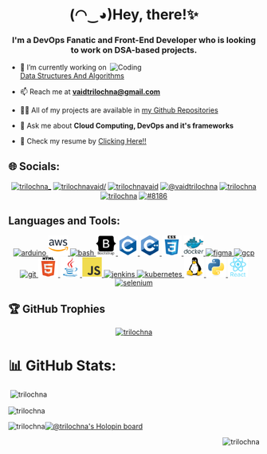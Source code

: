  <!--

### Hi there 👋

**Trilochna/Trilochna** is a ✨ _special_ ✨ repository because its `README.md` (this file) appears on your GitHub profile.
Here are some ideas to get you started:

- 🔭 I’m currently working on ...
- 🌱 I’m currently learning ...
- 👯 I’m looking to collaborate on ...
- 🤔 I’m looking for help with ...
- 💬 Ask me about ...
- 📫 How to reach me: ...
- 😄 Pronouns: ...
- ⚡ Fun fact: ...
<h1 align="center">(◠‿◕)Hey, there!✨ So, you're here to watch TV📺</h1>


-->

<h1 align="center">(◠‿◕)Hey, there!✨</h1>
<h3 align="center">I'm a DevOps Fanatic and Front-End Developer who is looking to work on DSA-based projects.</h3>

<img align="right" alt="Coding" width="300" src="https://media0.giphy.com/media/rz3O9KrvSwr2uDMTps/200w.gif?cid=82a1493bepg455vjja7osg6aghskrkhen5dgmqbelttfg3yv&rid=200w.gif&ct=s">

- 🔭 I’m currently working on [Data Structures And Algorithms](https://github.com/Trilochna/Data-Structures-And-Algorithms-In-Java)

<!-- - 👯 I’m collaborating on [Face Recognition Live Model](https://github.com/piyush033/Face-Recognition-Model) -->

- 📫 Reach me at **vaidtrilochna@gmail.com**

- 👨‍💻 All of my projects are available in [my Github Repositories](https://github.com/Trilochna?tab=repositories)

<!-- - 📝 Find my articles on medium: [@vaidtrilochna](https://medium.com/@vaidtrilochna) -->

- 💬 Ask me about **Cloud Computing, DevOps and it's frameworks**

<!-- - 🌱 I’m currently learning **Salesforce Development Platform** -->

- 📄 Check my resume by [Clicking Here!!](https://drive.google.com/file/d/1DGIa6N7UOq3C7dy-YcKkx4YBEPnU4vJ7/view?usp=sharing)


## 🌐 Socials:
<p align="center">
<a href="https://twitter.com/trilochna_" target="blank"><img align="center" src="https://raw.githubusercontent.com/rahuldkjain/github-profile-readme-generator/master/src/images/icons/Social/twitter.svg" alt="trilochna_" height="30" width="40" /></a>
<a href="https://linkedin.com/in/trilochnavaid/" target="blank"><img align="center" src="https://raw.githubusercontent.com/rahuldkjain/github-profile-readme-generator/master/src/images/icons/Social/linked-in-alt.svg" alt="trilochnavaid/" height="30" width="40" /></a>
<a href="https://instagram.com/trilochnavaid" target="blank"><img align="center" src="https://raw.githubusercontent.com/rahuldkjain/github-profile-readme-generator/master/src/images/icons/Social/instagram.svg" alt="trilochnavaid" height="30" width="40" /></a>
<a href="https://medium.com/@vaidtrilochna" target="blank"><img align="center" src="https://raw.githubusercontent.com/rahuldkjain/github-profile-readme-generator/master/src/images/icons/Social/medium.svg" alt="@vaidtrilochna" height="30" width="40" /></a>
<a href="https://www.youtube.com/channel/UCmmZebXmZ2fo2Tagh3EIkdw" target="blank"><img align="center" src="https://raw.githubusercontent.com/rahuldkjain/github-profile-readme-generator/master/src/images/icons/Social/youtube.svg" alt="trilochna" height="30" width="40" /></a>
<a href="https://www.leetcode.com/trilochna" target="blank"><img align="center" src="https://raw.githubusercontent.com/rahuldkjain/github-profile-readme-generator/master/src/images/icons/Social/leet-code.svg" alt="trilochna" height="30" width="40" /></a>
<a href="https://discord.gg/#8186" target="blank"><img align="center" src="https://raw.githubusercontent.com/rahuldkjain/github-profile-readme-generator/master/src/images/icons/Social/discord.svg" alt="#8186" height="30" width="40" /></a>
</p>

## Languages and Tools:
<p align="center"> <a href="https://www.arduino.cc/" target="_blank" rel="noreferrer"> <img src="https://cdn.worldvectorlogo.com/logos/arduino-1.svg" alt="arduino" width="40" height="40"/> </a> <a href="https://aws.amazon.com" target="_blank" rel="noreferrer"> <img src="https://raw.githubusercontent.com/devicons/devicon/master/icons/amazonwebservices/amazonwebservices-original-wordmark.svg" alt="aws" width="40" height="40"/> </a> <a href="https://www.gnu.org/software/bash/" target="_blank" rel="noreferrer"> <img src="https://www.vectorlogo.zone/logos/gnu_bash/gnu_bash-icon.svg" alt="bash" width="40" height="40"/> </a> <a href="https://getbootstrap.com" target="_blank" rel="noreferrer"> <img src="https://raw.githubusercontent.com/devicons/devicon/master/icons/bootstrap/bootstrap-plain-wordmark.svg" alt="bootstrap" width="40" height="40"/> </a> <a href="https://www.cprogramming.com/" target="_blank" rel="noreferrer"> <img src="https://raw.githubusercontent.com/devicons/devicon/master/icons/c/c-original.svg" alt="c" width="40" height="40"/> </a> <a href="https://www.w3schools.com/cpp/" target="_blank" rel="noreferrer"> <img src="https://raw.githubusercontent.com/devicons/devicon/master/icons/cplusplus/cplusplus-original.svg" alt="cplusplus" width="40" height="40"/> </a> <a href="https://www.w3schools.com/css/" target="_blank" rel="noreferrer"> <img src="https://raw.githubusercontent.com/devicons/devicon/master/icons/css3/css3-original-wordmark.svg" alt="css3" width="40" height="40"/> </a> <a href="https://www.docker.com/" target="_blank" rel="noreferrer"> <img src="https://raw.githubusercontent.com/devicons/devicon/master/icons/docker/docker-original-wordmark.svg" alt="docker" width="40" height="40"/> </a> <a href="https://www.figma.com/" target="_blank" rel="noreferrer"> <img src="https://www.vectorlogo.zone/logos/figma/figma-icon.svg" alt="figma" width="40" height="40"/> </a> <a href="https://cloud.google.com" target="_blank" rel="noreferrer"> <img src="https://www.vectorlogo.zone/logos/google_cloud/google_cloud-icon.svg" alt="gcp" width="40" height="40"/> </a> <a href="https://git-scm.com/" target="_blank" rel="noreferrer"> <img src="https://www.vectorlogo.zone/logos/git-scm/git-scm-icon.svg" alt="git" width="40" height="40"/> </a> <a href="https://www.w3.org/html/" target="_blank" rel="noreferrer"> <img src="https://raw.githubusercontent.com/devicons/devicon/master/icons/html5/html5-original-wordmark.svg" alt="html5" width="40" height="40"/> </a> <a href="https://www.java.com" target="_blank" rel="noreferrer"> <img src="https://raw.githubusercontent.com/devicons/devicon/master/icons/java/java-original.svg" alt="java" width="40" height="40"/> </a> <a href="https://developer.mozilla.org/en-US/docs/Web/JavaScript" target="_blank" rel="noreferrer"> <img src="https://raw.githubusercontent.com/devicons/devicon/master/icons/javascript/javascript-original.svg" alt="javascript" width="40" height="40"/> </a> <a href="https://www.jenkins.io" target="_blank" rel="noreferrer"> <img src="https://www.vectorlogo.zone/logos/jenkins/jenkins-icon.svg" alt="jenkins" width="40" height="40"/> </a> <a href="https://kubernetes.io" target="_blank" rel="noreferrer"> <img src="https://www.vectorlogo.zone/logos/kubernetes/kubernetes-icon.svg" alt="kubernetes" width="40" height="40"/> </a> <a href="https://www.linux.org/" target="_blank" rel="noreferrer"> <img src="https://raw.githubusercontent.com/devicons/devicon/master/icons/linux/linux-original.svg" alt="linux" width="40" height="40"/> </a> <a href="https://www.python.org" target="_blank" rel="noreferrer"> <img src="https://raw.githubusercontent.com/devicons/devicon/master/icons/python/python-original.svg" alt="python" width="40" height="40"/> </a> <a href="https://reactjs.org/" target="_blank" rel="noreferrer"> <img src="https://raw.githubusercontent.com/devicons/devicon/master/icons/react/react-original-wordmark.svg" alt="react" width="40" height="40"/> </a> <a href="https://www.selenium.dev" target="_blank" rel="noreferrer"> <img src="https://raw.githubusercontent.com/detain/svg-logos/780f25886640cef088af994181646db2f6b1a3f8/svg/selenium-logo.svg" alt="selenium" width="40" height="40"/> </a> </p>

## 🏆 GitHub Trophies
<p align="center"> <a href="https://github.com/ryo-ma/github-profile-trophy"><img src="https://github-profile-trophy.vercel.app/?username=trilochna" alt="trilochna" /></a> </p>


# 📊 GitHub Stats:

<p>&nbsp;<img align="center" src="https://github-readme-stats.vercel.app/api?username=trilochna&show_icons=true&locale=en" alt="trilochna" /></p>

<p><img align="center" src="https://github-readme-streak-stats.herokuapp.com/?user=trilochna&" alt="trilochna" /></p>

<p><img align="left" src="https://github-readme-stats.vercel.app/api/top-langs?username=trilochna&show_icons=true&locale=en&layout=compact" alt="trilochna" /></p>


[![@trilochna's Holopin board](https://holopin.me/trilochna)](https://holopin.io/@trilochna)

<p align="right"> <img src="https://komarev.com/ghpvc/?username=trilochna&label=Profile%20views&color=0e75b6&style=flat" alt="trilochna" /> </p>




